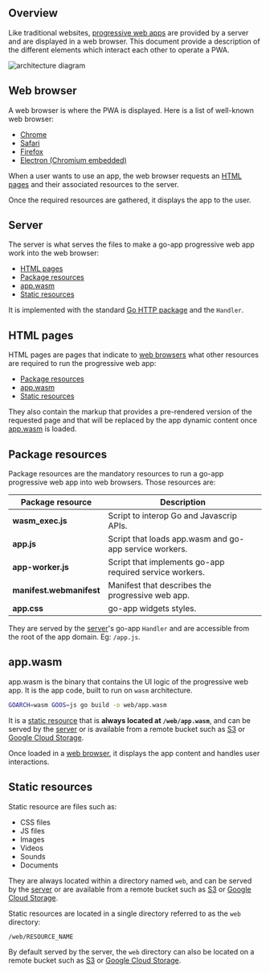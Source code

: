 ## Overview

Like traditional websites, [progressive web apps](https://developers.google.com/web/progressive-web-apps) are provided by a server and are displayed in a web browser. This document provide a description of the different elements which interact each other to operate a PWA.

![architecture diagram](/web/static/images/architecture.svg)

## Web browser

A web browser is where the PWA is displayed. Here is a list of well-known web browser:

- [Chrome](https://www.google.com/chrome)
- [Safari](https://www.apple.com/safari)
- [Firefox](https://www.mozilla.org/firefox)
- [Electron (Chromium embedded)](https://www.electronjs.org/)

When a user wants to use an app, the web browser requests an [HTML pages](#html-pages) and their associated resources to the server.

Once the required resources are gathered, it displays the app to the user.

## Server

The server is what serves the files to make a go-app progressive web app work into the web browser:

- [HTML pages](#html-pages)
- [Package resources](#package-resources)
- [app.wasm](#app-wasm)
- [Static resources](#static-resources)

It is implemented with the standard [Go HTTP package](https://golang.org/pkg/net/http) and the `Handler`.

## HTML pages

HTML pages are pages that indicate to [web browsers](#web-browser) what other resources are required to run the progressive web app:

- [Package resources](#package-resources)
- [app.wasm](#app-wasm)
- [Static resources](#static-resources)

They also contain the markup that provides a pre-rendered version of the requested page and that will be replaced by the app dynamic content once [app.wasm](#app-wasm) is loaded.

## Package resources

Package resources are the mandatory resources to run a go-app progressive web app into web browsers. Those resources are:

| Package resource         | Description                                             |
| ------------------------ | ------------------------------------------------------- |
| **wasm_exec.js**         | Script to interop Go and Javascrip APIs.                |
| **app.js**               | Script that loads app.wasm and go-app service workers.  |
| **app-worker.js**        | Script that implements go-app required service workers. |
| **manifest.webmanifest** | Manifest that describes the progressive web app.        |
| **app.css**              | go-app widgets styles.                                  |

They are served by the [server](#server)'s go-app `Handler` and are accessible from the root of the app domain. Eg: `/app.js`.

## app.wasm

app.wasm is the binary that contains the UI logic of the progressive web app. It is the app code, built to run on `wasm` architecture.

```bash
GOARCH=wasm GOOS=js go build -o web/app.wasm
```

It is a [static resource](#static-resources) that is **always located at `/web/app.wasm`**, and can be served by the [server](#server) or is available from a remote bucket such as [S3](https://aws.amazon.com/s3) or [Google Cloud Storage](https://cloud.google.com/storage).

Once loaded in a [web browser](#web-browser), it displays the app content and handles user interactions.

## Static resources

Static resource are files such as:

- CSS files
- JS files
- Images
- Videos
- Sounds
- Documents

They are always located within a directory named `web`, and can be served by the [server](#server) or are available from a remote bucket such as [S3](https://aws.amazon.com/s3) or [Google Cloud Storage](https://cloud.google.com/storage).

Static resources are located in a single directory referred to as the `web` directory:

```sh
/web/RESOURCE_NAME
```

By default served by the server, the `web` directory can also be located on a remote bucket such as [S3](https://aws.amazon.com/s3) or [Google Cloud Storage](https://cloud.google.com/storage).

